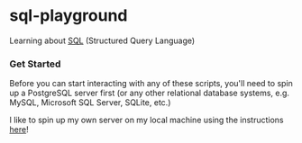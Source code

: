 # sql-playground
Learning about [SQL](https://en.wikipedia.org/wiki/SQL) (Structured Query Language)

### Get Started
Before you can start interacting with any of these scripts, you'll need to spin up a PostgreSQL server first (or any other relational database systems, e.g. MySQL, Microsoft SQL Server, SQLite, etc.)

I like to spin up my own server on my local machine using the instructions [here](https://github.com/mai-thao/postgres-playground)!
